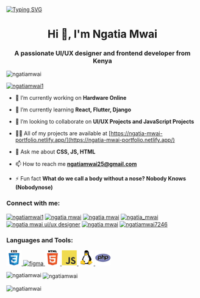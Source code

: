 [![Typing SVG](https://readme-typing-svg.demolab.com/?lines=Hello+there!;My+name+is+Ngatia+Mwai!;Motivated+and+Passionate+UX+Designer)](https://git.io/typing-svg)

<h1 align="center">Hi 👋, I'm Ngatia Mwai</h1>
<h3 align="center">A passionate UI/UX designer and frontend developer from Kenya</h3>

<p align="left"> <img src="https://komarev.com/ghpvc/?username=ngatiamwai&label=Profile%20views&color=0e75b6&style=flat" alt="ngatiamwai" /> </p>



<p align="left"> <a href="https://twitter.com/ngatiamwai1" target="blank"><img src="https://img.shields.io/twitter/follow/ngatiamwai1?logo=twitter&style=for-the-badge" alt="ngatiamwai1" /></a> </p>

- 🔭 I’m currently working on **Hardware Online**

- 🌱 I’m currently learning **React, Flutter, Django**

- 👯 I’m looking to collaborate on **UI/UX Projects and JavaScript Projects**

- 👨‍💻 All of my projects are available at [https://ngatia-mwai-portfolio.netlify.app/](https://ngatia-mwai-portfolio.netlify.app/)

- 💬 Ask me about **CSS, JS, HTML**

- 📫 How to reach me **ngatiamwai25@gmail.com**

- ⚡ Fun fact **What do we call a body without a nose? Nobody Knows (Nobodynose)**

<h3 align="left">Connect with me:</h3>
<p align="left">
<a href="https://twitter.com/NgatiaMwai1" target="blank"><img align="center" src="https://raw.githubusercontent.com/rahuldkjain/github-profile-readme-generator/master/src/images/icons/Social/twitter.svg" alt="ngatiamwai1" height="30" width="40" /></a>
<a href="https://linkedin.com/in/ngatiamwai" target="blank"><img align="center" src="https://raw.githubusercontent.com/rahuldkjain/github-profile-readme-generator/master/src/images/icons/Social/linked-in-alt.svg" alt="ngatia mwai" height="30" width="40" /></a>
<a href="https://fb.com/ngatiamwai" target="blank"><img align="center" src="https://raw.githubusercontent.com/rahuldkjain/github-profile-readme-generator/master/src/images/icons/Social/facebook.svg" alt="ngatia mwai" height="30" width="40" /></a>
<a href="https://instagram.com/ngatiamwai" target="blank"><img align="center" src="https://raw.githubusercontent.com/rahuldkjain/github-profile-readme-generator/master/src/images/icons/Social/instagram.svg" alt="ngatia_mwai" height="30" width="40" /></a>
<a href="https://dribbble.com/ngatiamwai" target="blank"><img align="center" src="https://raw.githubusercontent.com/rahuldkjain/github-profile-readme-generator/master/src/images/icons/Social/dribbble.svg" alt="ngatia mwai ui/ux designer" height="30" width="40" /></a>
<a href="https://www.behance.net/ngatiamwai" target="blank"><img align="center" src="https://raw.githubusercontent.com/rahuldkjain/github-profile-readme-generator/master/src/images/icons/Social/behance.svg" alt="ngatia mwai" height="30" width="40" /></a>
<a href="https://www.youtube.com/c/ngatiamwai7246" target="blank"><img align="center" src="https://raw.githubusercontent.com/rahuldkjain/github-profile-readme-generator/master/src/images/icons/Social/youtube.svg" alt="ngatiamwai7246" height="30" width="40" /></a>
</p>

<h3 align="left">Languages and Tools:</h3>
<p align="left"> <a href="https://www.w3schools.com/css/" target="_blank" rel="noreferrer"> <img src="https://raw.githubusercontent.com/devicons/devicon/master/icons/css3/css3-original-wordmark.svg" alt="css3" width="40" height="40"/> </a> <a href="https://www.figma.com/" target="_blank" rel="noreferrer"> <img src="https://www.vectorlogo.zone/logos/figma/figma-icon.svg" alt="figma" width="40" height="40"/> </a> <a href="https://www.w3.org/html/" target="_blank" rel="noreferrer"> <img src="https://raw.githubusercontent.com/devicons/devicon/master/icons/html5/html5-original-wordmark.svg" alt="html5" width="40" height="40"/> </a> <a href="https://developer.mozilla.org/en-US/docs/Web/JavaScript" target="_blank" rel="noreferrer"> <img src="https://raw.githubusercontent.com/devicons/devicon/master/icons/javascript/javascript-original.svg" alt="javascript" width="40" height="40"/> </a> <a href="https://www.linux.org/" target="_blank" rel="noreferrer"> <img src="https://raw.githubusercontent.com/devicons/devicon/master/icons/linux/linux-original.svg" alt="linux" width="40" height="40"/> </a> <a href="https://www.php.net" target="_blank" rel="noreferrer"> <img src="https://raw.githubusercontent.com/devicons/devicon/master/icons/php/php-original.svg" alt="php" width="40" height="40"/> </a> </p>

<p><img align="left" src="https://github-readme-stats.vercel.app/api/top-langs?username=ngatiamwai&show_icons=true&locale=en&layout=compact" alt="ngatiamwai" /></p>

<p>&nbsp;<img align="center" src="https://github-readme-stats.vercel.app/api?username=ngatiamwai&show_icons=true&locale=en" alt="ngatiamwai" /></p>

<p><img align="center" src="https://github-readme-streak-stats.herokuapp.com/?user=ngatiamwai&" alt="ngatiamwai" /></p>
